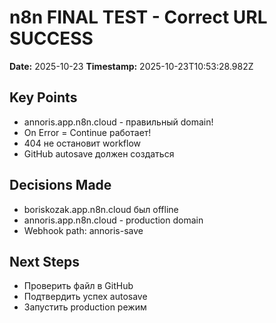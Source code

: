 # n8n FINAL TEST - Correct URL SUCCESS
**Date:** 2025-10-23
**Timestamp:** 2025-10-23T10:53:28.982Z

## Key Points
- annoris.app.n8n.cloud - правильный domain!
- On Error = Continue работает!
- 404 не остановит workflow
- GitHub autosave должен создаться

## Decisions Made
- boriskozak.app.n8n.cloud был offline
- annoris.app.n8n.cloud - production domain
- Webhook path: annoris-save

## Next Steps
- Проверить файл в GitHub
- Подтвердить успех autosave
- Запустить production режим
